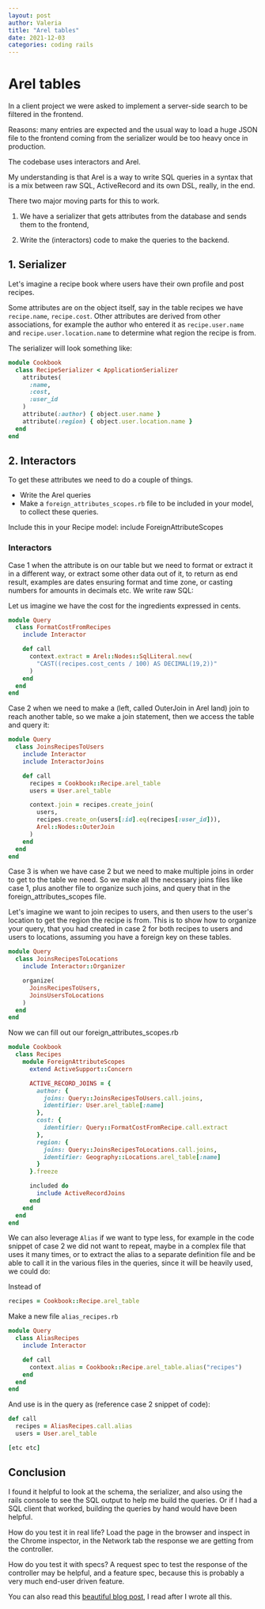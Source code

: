 ```yaml
---
layout: post
author: Valeria
title: "Arel tables"
date: 2021-12-03
categories: coding rails
---
```

# Arel tables

In a client project we were asked to implement a server-side search to be
filtered in the frontend.

Reasons: many entries are expected and the usual way to load a huge JSON file
to the frontend coming from the serializer would be too heavy once in
production.

The codebase uses interactors and Arel.

My understanding is that Arel is a way to write SQL queries in a syntax that is
a mix between raw SQL, ActiveRecord and its own DSL, really, in the end.

There two major moving parts for this to work.

1) We have a serializer that gets attributes from the database and sends them to
the frontend,

2) Write the (interactors) code to make the queries to the backend.

## 1. Serializer
Let's imagine a recipe book where users have their own profile and post
recipes.

Some attributes are on the object itself, say in the table recipes we have `recipe.name`,
`recipe.cost`.
Other attributes are derived from other associations, for example the author who
entered it as `recipe.user.name` and `recipe.user.location.name` to determine
what region the recipe is from.

The serializer will look something like:
``` rb
module Cookbook
  class RecipeSerializer < ApplicationSerializer
    attributes(
      :name,
      :cost,
      :user_id
    )
    attribute(:author) { object.user.name }
    attribute(:region) { object.user.location.name }
  end
end
```

## 2. Interactors
To get these attributes we need to do a couple of things.
- Write the Arel queries
- Make a `foreign_attributes_scopes.rb` file to be included in your model, to collect these queries.

Include this in your Recipe model:
include ForeignAttributeScopes

### Interactors
Case 1 when the attribute is on our table but we need to format or extract it in a
different way, or extract some other data out of it, to return as end result,
examples are dates ensuring format and time zone, or casting numbers for amounts in decimals etc.
We write raw SQL:


Let us imagine we have the cost for the ingredients expressed in cents.

```rb
module Query
  class FormatCostFromRecipes
    include Interactor

    def call
      context.extract = Arel::Nodes::SqlLiteral.new(
        "CAST((recipes.cost_cents / 100) AS DECIMAL(19,2))"
      )
    end
  end
end
```


Case 2 when we need to make a (left, called OuterJoin in Arel land) join to reach another table, so we
make a join statement, then we access the table and query it:

```rb
module Query
  class JoinsRecipesToUsers
    include Interactor
    include InteractorJoins

    def call
      recipes = Cookbook::Recipe.arel_table
      users = User.arel_table

      context.join = recipes.create_join(
        users,
        recipes.create_on(users[:id].eq(recipes[:user_id])),
        Arel::Nodes::OuterJoin
      )
    end
  end
end
```

Case 3 is when we have case 2 but we need to make multiple joins in order to get
to the table we need. So we make all the necessary joins files like case 1, plus
another file to organize such joins, and query that in the
foreign_attributes_scopes file.

Let's imagine we want to join recipes to users, and then users to the user's
location to get the region the recipe is from. This is to show how to organize
your query, that you had created in case 2 for both recipes to users and users
to locations, assuming you have a foreign key on these tables.

```rb
module Query
  class JoinsRecipesToLocations
    include Interactor::Organizer

    organize(
      JoinsRecipesToUsers,
      JoinsUsersToLocations
    )
  end
end

```

Now we can fill out our foreign_attributes_scopes.rb
```rb
module Cookbook
  class Recipes
    module ForeignAttributeScopes
      extend ActiveSupport::Concern

      ACTIVE_RECORD_JOINS = {
        author: {
          joins: Query::JoinsRecipesToUsers.call.joins,
          identifier: User.arel_table[:name]
        },
        cost: {
          identifier: Query::FormatCostFromRecipe.call.extract
        },
        region: {
          joins: Query::JoinsRecipesToLocations.call.joins,
          identifier: Geography::Locations.arel_table[:name]
        }
      }.freeze

      included do
        include ActiveRecordJoins
      end
    end
  end
end
```

We can also leverage `Alias` if we want to type less, for example
in the code snippet of case 2 we did not want to repeat, maybe in a complex file
that uses it many times, or to extract the alias to a separate definition file
and be able to call it in the various files in the queries, since it will be
heavily used, we could do:

Instead of
``` rb
recipes = Cookbook::Recipe.arel_table
```

Make a new file `alias_recipes.rb`
``` rb
module Query
  class AliasRecipes
    include Interactor

    def call
      context.alias = Cookbook::Recipe.arel_table.alias("recipes")
    end
  end
end
```

And use is in the query as (reference case 2 snippet of code):
``` rb
def call
  recipes = AliasRecipes.call.alias
  users = User.arel_table

[etc etc]
```

## Conclusion
I found it helpful to look at the schema, the serializer, and also using the
rails console to see the SQL output to help me build the queries. Or if I had
a SQL client that worked, building the queries by hand would have been helpful.

How do you test it in real life?
Load the page in the browser and inspect in the
Chrome inspector, in the Network tab the response we are getting from the
controller.

How do you test it with specs?
A request spec to test the response of the controller may be helpful, and a
feature spec, because this is probably a very much end-user driven feature.

You can also read this [beautiful blog
post](https://thoughtbot.com/blog/using-arel-to-compose-sql-queries), I read after I wrote all this.
